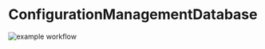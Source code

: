 # ConfigurationManagementDatabase

![example workflow](https://github.com/github/a-moseman/ConfigurationManagementDatabase/actions/workflows/gradle.yml/badge.svg)
